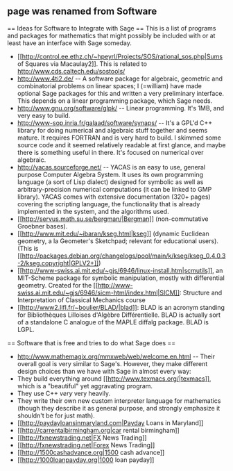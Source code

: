 ## page was renamed from Software
== Ideas for Software to Integrate with Sage ==
This is a list of programs and packages for mathematics that might possibly be included with or at least have an interface with Sage someday.

 * [[http://control.ee.ethz.ch/~hpeyrl/Projects/SOS/rational_sos.php|Sums of Squares via Macaulay2]]. This is related to http://www.cds.caltech.edu/sostools/
 * http://www.4ti2.de/ --  A software package for algebraic, geometric and combinatorial problems on linear spaces; I (=william) have made optional Sage packages for this and written a very preliminary interface.  This depends on a linear programming package, which Sage needs.
 * http://www.gnu.org/software/glpk/ -- Linear programming.  It's 1MB, and very easy to build.
 * http://www-sop.inria.fr/galaad/software/synaps/ -- It's a GPL'd C++ library for doing numerical and algebraic stuff together and seems mature.  It requires FORTRAN and is very hard to build.  I skimmed some source code and it seemed relatively readable at first glance, and maybe there is something useful in there.   It's focused on numerical over algebraic.
 * http://yacas.sourceforge.net/ --   		YACAS is an easy to use, general purpose Computer Algebra System. It uses 		its own programming language (a sort of Lisp dialect) designed for symbolic as well as 		arbitrary-precision numerical computations (it can be linked to GMP library). YACAS comes with 		extensive documentation (320+ pages) covering the scripting language, 		the functionality that is already implemented in the system, and the 		algorithms used.
 * [[http://servus.math.su.se/bergman/|Bergman]] (non-commutative Groebner bases).
 * [[http://www.mit.edu/~ibaran/kseg.html|kseg]] (dynamic Euclidean geometry, a la Geometer's Sketchpad; relevant for educational users). (This is [[http://packages.debian.org/changelogs/pool/main/k/kseg/kseg_0.4.0.3-2/kseg.copyright|GPLV2+]])
 * [[http://www-swiss.ai.mit.edu/~gjs/6946/linux-install.htm|scmutils]], an MIT-Scheme package for symbolic manipulation, mostly with differential geometry. Created for the [[http://www-swiss.ai.mit.edu/~gjs/6946/sicm-html/index.html|SICM]]: Structure and Interpretation of Classical Mechanics course
 * [[http://www2.lifl.fr/~boulier/BLAD/|blad]]: BLAD is an acronym standing for Bibliothèques Lilloises d'Algèbre Différentielle. BLAD is actually sort of a standalone C analogue of the MAPLE diffalg package. BLAD is LGPL. 

== Software that is free and tries to do what Sage does ==
 * http://www.mathemagix.org/mmxweb/web/welcome.en.html -- Their overall goal is very similar to Sage's.  However, they make different design choices than we have with Sage in almost every way:
  * They build everything around [[http://www.texmacs.org/|texmacs]], which is a "beautiful" yet aggravating program.
  * They use C++ *very* very heavily.
  * They write their own new custom interpreter language for mathematics (though they describe it as general purpose, and strongly emphasize it shouldn't be for just math).
 * [[http://paydayloansinmaryland.com|Payday Loans in Maryland]]
 * [[http://carrentalbirmingham.org|car rental birmingham]]
 * [[http://fxnewstrading.net|FX News Trading]]
 * [[http://fxnewstrading.net|Forex News Trading]] 
 * [[http://1500cashadvance.org|1500 cash advance]]
 * [[http://1000loanpayday.org|1000 loan payday]]
